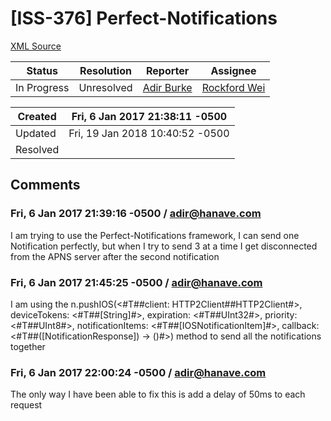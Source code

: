 # [ISS-376] Perfect-Notifications

[XML Source](../xml/ISS-376.xml)
<p></p>





Status|Resolution|Reporter|Assignee
------|----------|--------|--------
In Progress|Unresolved|[Adir Burke](adir@hanave.com)|[Rockford Wei]($rocky)





Created|Fri, 6 Jan 2017 21:38:11 -0500
-------|--------------
Updated|Fri, 19 Jan 2018 10:40:52 -0500
Resolved|


## Comments




### Fri, 6 Jan 2017 21:39:16 -0500 / adir@hanave.com 

<p><p>I am trying to use the Perfect-Notifications framework, I can send one Notification perfectly, but when I try to send 3 at a time I get disconnected from the APNS server after the second notification</p></p>


### Fri, 6 Jan 2017 21:45:25 -0500 / adir@hanave.com 

<p><p>I am using the n.pushIOS(&lt;#T##client: HTTP2Client##HTTP2Client#&gt;, deviceTokens: &lt;#T##<span class="error">&#91;String&#93;</span>#&gt;, expiration: &lt;#T##UInt32#&gt;, priority: &lt;#T##UInt8#&gt;, notificationItems: &lt;#T##<span class="error">&#91;IOSNotificationItem&#93;</span>#&gt;, callback: &lt;#T##(<span class="error">&#91;NotificationResponse&#93;</span>) -&gt; ()#&gt;) method to send all the notifications together</p></p>


### Fri, 6 Jan 2017 22:00:24 -0500 / adir@hanave.com 

<p><p>The only way I have been able to fix this is add a delay of 50ms to each request</p></p>


